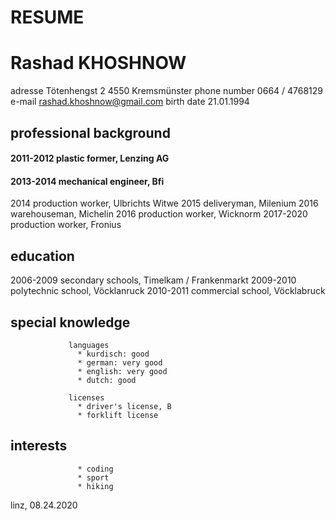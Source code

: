 # **RESUME**
# **Rashad KHOSHNOW**



adresse           Tötenhengst 2
                  4550 Kremsmünster
phone number      0664 / 4768129
e-mail            rashad.khoshnow@gmail.com
birth date        21.01.1994



## **professional background**
#### 2011-2012         plastic former, Lenzing AG
#### 2013-2014         mechanical engineer, Bfi <br>
2014              production worker, Ulbrichts Witwe
2015              deliveryman, Milenium
2016              warehouseman, Michelin
2016              production worker, Wicknorm
2017-2020         production worker, Fronius

## **education**    
2006-2009         secondary schools, Timelkam / Frankenmarkt
2009-2010         polytechnic school, Vöcklanruck
2010-2011         commercial school, Vöcklabruck

## **special knowledge**
                 languages
                   * kurdisch: good
                   * german: very good
                   * english: very good
                   * dutch: good

                 licenses
                   * driver's license, B
                   * forklift license

## **interests**
                   * coding
                   * sport
                   * hiking


linz, 08.24.2020